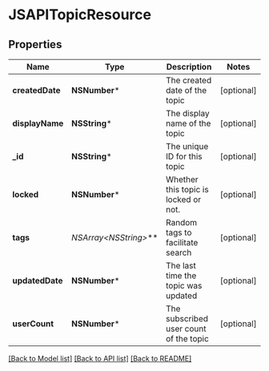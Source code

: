 # JSAPITopicResource

## Properties
Name | Type | Description | Notes
------------ | ------------- | ------------- | -------------
**createdDate** | **NSNumber*** | The created date of the topic | [optional] 
**displayName** | **NSString*** | The display name of the topic | [optional] 
**_id** | **NSString*** | The unique ID for this topic | [optional] 
**locked** | **NSNumber*** | Whether this topic is locked or not. | [optional] 
**tags** | **NSArray&lt;NSString*&gt;*** | Random tags to facilitate search | [optional] 
**updatedDate** | **NSNumber*** | The last time the topic was updated | [optional] 
**userCount** | **NSNumber*** | The subscribed user count of the topic | [optional] 

[[Back to Model list]](../README.md#documentation-for-models) [[Back to API list]](../README.md#documentation-for-api-endpoints) [[Back to README]](../README.md)


